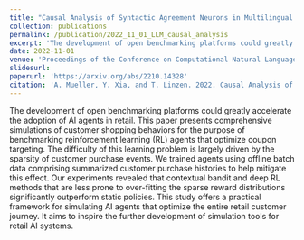 ```yaml
---
title: "Causal Analysis of Syntactic Agreement Neurons in Multilingual Language Models"
collection: publications
permalink: /publication/2022_11_01_LLM_causal_analysis
excerpt: 'The development of open benchmarking platforms could greatly accelerate the adoption of AI agents in retail. This paper presents comprehensive simulations of customer shopping behaviors for the purpose of benchmarking reinforcement learning (RL) agents that optimize coupon targeting. The difficulty of this learning problem is largely driven by the sparsity of customer purchase events. We trained agents using offline batch data comprising summarized customer purchase histories to help mitigate this effect. Our experiments revealed that contextual bandit and deep RL methods that are less prone to over-fitting the sparse reward distributions significantly outperform static policies. This study offers a practical framework for simulating AI agents that optimize the entire retail customer journey. It aims to inspire the further development of simulation tools for retail AI systems.'
date: 2022-11-01
venue: 'Proceedings of the Conference on Computational Natural Language Learning (CoNLL)'
slidesurl: 
paperurl: 'https://arxiv.org/abs/2210.14328'
citation: 'A. Mueller, Y. Xia, and T. Linzen. 2022. Causal Analysis of Syntactic Agreement Neurons in Multilingual Language Models. In Proceedings of the 26th Conference on Computational Natural Language Learning (CoNLL), pages 95–109. Association for Computational Linguistics.'
---
```


The development of open benchmarking platforms could greatly accelerate the adoption of AI agents in retail. This paper presents comprehensive simulations of customer shopping behaviors for the purpose of benchmarking reinforcement learning (RL) agents that optimize coupon targeting. The difficulty of this learning problem is largely driven by the sparsity of customer purchase events. We trained agents using offline batch data comprising summarized customer purchase histories to help mitigate this effect. Our experiments revealed that contextual bandit and deep RL methods that are less prone to over-fitting the sparse reward distributions significantly outperform static policies. This study offers a practical framework for simulating AI agents that optimize the entire retail customer journey. It aims to inspire the further development of simulation tools for retail AI systems.
